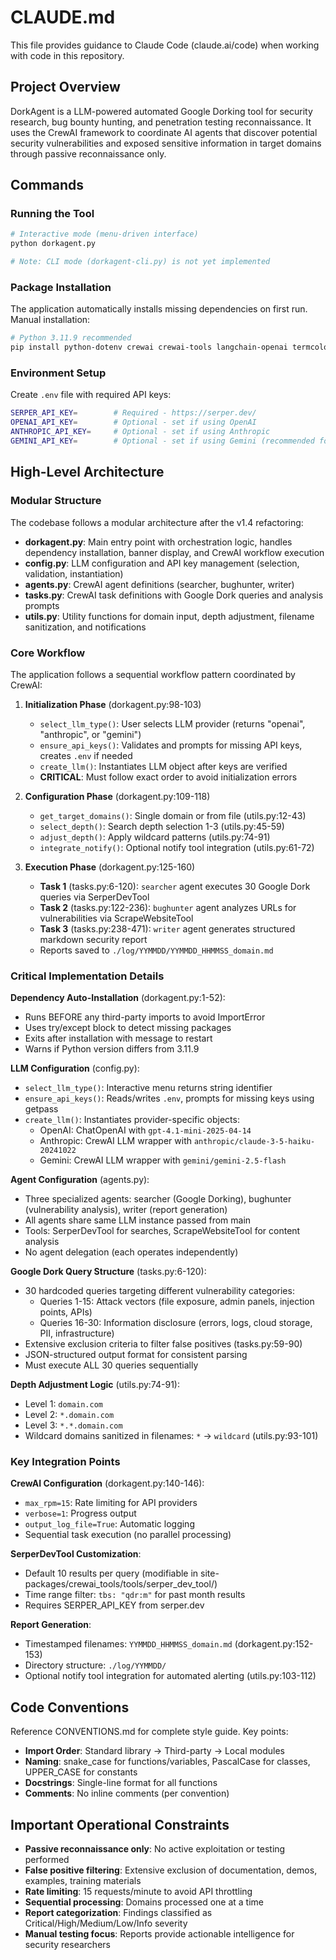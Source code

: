 # CLAUDE.md

This file provides guidance to Claude Code (claude.ai/code) when working with code in this repository.

## Project Overview

DorkAgent is a LLM-powered automated Google Dorking tool for security research, bug bounty hunting, and penetration testing reconnaissance. It uses the CrewAI framework to coordinate AI agents that discover potential security vulnerabilities and exposed sensitive information in target domains through passive reconnaissance only.

## Commands

### Running the Tool
```bash
# Interactive mode (menu-driven interface)
python dorkagent.py

# Note: CLI mode (dorkagent-cli.py) is not yet implemented
```

### Package Installation
The application automatically installs missing dependencies on first run. Manual installation:
```bash
# Python 3.11.9 recommended
pip install python-dotenv crewai crewai-tools langchain-openai termcolor prompt-toolkit pyfiglet schedule
```

### Environment Setup
Create `.env` file with required API keys:
```bash
SERPER_API_KEY=        # Required - https://serper.dev/
OPENAI_API_KEY=        # Optional - set if using OpenAI
ANTHROPIC_API_KEY=     # Optional - set if using Anthropic
GEMINI_API_KEY=        # Optional - set if using Gemini (recommended for free usage)
```

## High-Level Architecture

### Modular Structure
The codebase follows a modular architecture after the v1.4 refactoring:

- **dorkagent.py**: Main entry point with orchestration logic, handles dependency installation, banner display, and CrewAI workflow execution
- **config.py**: LLM configuration and API key management (selection, validation, instantiation)
- **agents.py**: CrewAI agent definitions (searcher, bughunter, writer)
- **tasks.py**: CrewAI task definitions with Google Dork queries and analysis prompts
- **utils.py**: Utility functions for domain input, depth adjustment, filename sanitization, and notifications

### Core Workflow
The application follows a sequential workflow pattern coordinated by CrewAI:

1. **Initialization Phase** (dorkagent.py:98-103)
   - `select_llm_type()`: User selects LLM provider (returns "openai", "anthropic", or "gemini")
   - `ensure_api_keys()`: Validates and prompts for missing API keys, creates `.env` if needed
   - `create_llm()`: Instantiates LLM object after keys are verified
   - **CRITICAL**: Must follow exact order to avoid initialization errors

2. **Configuration Phase** (dorkagent.py:109-118)
   - `get_target_domains()`: Single domain or from file (utils.py:12-43)
   - `select_depth()`: Search depth selection 1-3 (utils.py:45-59)
   - `adjust_depth()`: Apply wildcard patterns (utils.py:74-91)
   - `integrate_notify()`: Optional notify tool integration (utils.py:61-72)

3. **Execution Phase** (dorkagent.py:125-160)
   - **Task 1** (tasks.py:6-120): `searcher` agent executes 30 Google Dork queries via SerperDevTool
   - **Task 2** (tasks.py:122-236): `bughunter` agent analyzes URLs for vulnerabilities via ScrapeWebsiteTool
   - **Task 3** (tasks.py:238-471): `writer` agent generates structured markdown security report
   - Reports saved to `./log/YYMMDD/YYMMDD_HHMMSS_domain.md`

### Critical Implementation Details

**Dependency Auto-Installation** (dorkagent.py:1-52):
- Runs BEFORE any third-party imports to avoid ImportError
- Uses try/except block to detect missing packages
- Exits after installation with message to restart
- Warns if Python version differs from 3.11.9

**LLM Configuration** (config.py):
- `select_llm_type()`: Interactive menu returns string identifier
- `ensure_api_keys()`: Reads/writes `.env`, prompts for missing keys using getpass
- `create_llm()`: Instantiates provider-specific objects:
  - OpenAI: ChatOpenAI with `gpt-4.1-mini-2025-04-14`
  - Anthropic: CrewAI LLM wrapper with `anthropic/claude-3-5-haiku-20241022`
  - Gemini: CrewAI LLM wrapper with `gemini/gemini-2.5-flash`

**Agent Configuration** (agents.py):
- Three specialized agents: searcher (Google Dorking), bughunter (vulnerability analysis), writer (report generation)
- All agents share same LLM instance passed from main
- Tools: SerperDevTool for searches, ScrapeWebsiteTool for content analysis
- No agent delegation (each operates independently)

**Google Dork Query Structure** (tasks.py:6-120):
- 30 hardcoded queries targeting different vulnerability categories:
  - Queries 1-15: Attack vectors (file exposure, admin panels, injection points, APIs)
  - Queries 16-30: Information disclosure (errors, logs, cloud storage, PII, infrastructure)
- Extensive exclusion criteria to filter false positives (tasks.py:59-90)
- JSON-structured output format for consistent parsing
- Must execute ALL 30 queries sequentially

**Depth Adjustment Logic** (utils.py:74-91):
- Level 1: `domain.com`
- Level 2: `*.domain.com`
- Level 3: `*.*.domain.com`
- Wildcard domains sanitized in filenames: `*` → `wildcard` (utils.py:93-101)

### Key Integration Points

**CrewAI Configuration** (dorkagent.py:140-146):
- `max_rpm=15`: Rate limiting for API providers
- `verbose=1`: Progress output
- `output_log_file=True`: Automatic logging
- Sequential task execution (no parallel processing)

**SerperDevTool Customization**:
- Default 10 results per query (modifiable in site-packages/crewai_tools/tools/serper_dev_tool/)
- Time range filter: `tbs: "qdr:m"` for past month results
- Requires SERPER_API_KEY from serper.dev

**Report Generation**:
- Timestamped filenames: `YYMMDD_HHMMSS_domain.md` (dorkagent.py:152-153)
- Directory structure: `./log/YYMMDD/`
- Optional notify tool integration for automated alerting (utils.py:103-112)

## Code Conventions

Reference CONVENTIONS.md for complete style guide. Key points:

- **Import Order**: Standard library → Third-party → Local modules
- **Naming**: snake_case for functions/variables, PascalCase for classes, UPPER_CASE for constants
- **Docstrings**: Single-line format for all functions
- **Comments**: No inline comments (per convention)

## Important Operational Constraints

- **Passive reconnaissance only**: No active exploitation or testing performed
- **False positive filtering**: Extensive exclusion of documentation, demos, examples, training materials
- **Rate limiting**: 15 requests/minute to avoid API throttling
- **Sequential processing**: Domains processed one at a time
- **Report categorization**: Findings classified as Critical/High/Medium/Low/Info severity
- **Manual testing focus**: Reports provide actionable intelligence for security researchers
